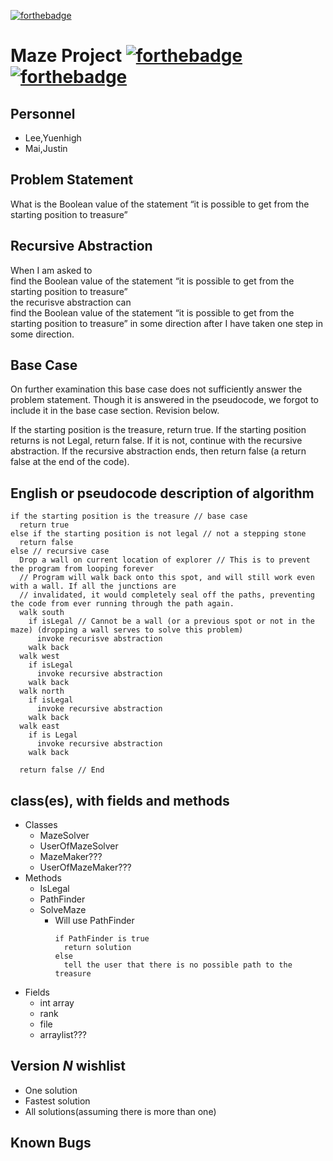 [![forthebadge](https://forthebadge.com/images/badges/check-it-out.svg)](https://forthebadge.com)
# Maze Project [![forthebadge](https://forthebadge.com/images/badges/made-with-java.svg)](https://forthebadge.com) [![forthebadge](https://forthebadge.com/images/badges/contains-cat-gifs.svg)](https://forthebadge.com)
## Personnel
* Lee,Yuenhigh
* Mai,Justin

## Problem Statement

What is the Boolean value of the statement “it is possible to get from the starting position to treasure”

## Recursive Abstraction 

When I am asked to  
find the Boolean value of the statement “it is possible to get from the starting position to treasure”  
the recurisve abstraction can  
find the Boolean value of the statement “it is possible to get from the starting position to treasure” in some direction after I have taken one step in some direction.

## Base Case

On further examination this base case does not sufficiently answer the problem statement. Though it is answered in the pseudocode, we forgot to include it in the base case section. Revision below.

If the starting position is the treasure, return true.
If the starting position returns is not Legal, return false.
If it is not, continue with the recursive abstraction.
If the recursive abstraction ends, then return false (a return false at the end of the code).


## English or pseudocode description of algorithm
```
if the starting position is the treasure // base case
  return true
else if the starting position is not legal // not a stepping stone
  return false
else // recursive case
  Drop a wall on current location of explorer // This is to prevent the program from looping forever
  // Program will walk back onto this spot, and will still work even with a wall. If all the junctions are
  // invalidated, it would completely seal off the paths, preventing the code from ever running through the path again.
  walk south
    if isLegal // Cannot be a wall (or a previous spot or not in the maze) (dropping a wall serves to solve this problem)
      invoke recurisve abstraction
    walk back
  walk west
    if isLegal 
      invoke recursive abstraction
    walk back
  walk north
    if isLegal
      invoke recursive abstraction 
    walk back
  walk east
    if is Legal
      invoke recursive abstraction 
    walk back
    
  return false // End    
```
## class(es), with fields and methods

* Classes
  * MazeSolver
  * UserOfMazeSolver
  * MazeMaker???
  * UserOfMazeMaker???
* Methods
  * IsLegal
  * PathFinder
  * SolveMaze
    * Will use PathFinder
      ```
      if PathFinder is true
        return solution
      else 
        tell the user that there is no possible path to the treasure
      ```
* Fields
  * int array
  * rank
  * file
  * arraylist???

## Version *N* wishlist
* One solution
* Fastest solution
* All solutions(assuming there is more than one)

## Known Bugs
